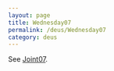 ```yaml
---
layout: page
title: Wednesday07
permalink: /deus/Wednesday07
category: deus
---
```

See [Joint07](Joint07).
